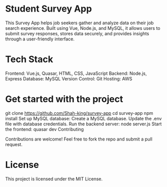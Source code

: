 # Student Survey App
This Survey App helps job seekers gather and analyze data on their job search experience. Built using Vue, Node.js, and MySQL, it allows users to submit survey responses, stores data securely, and provides insights through a user-friendly interface.
# Tech Stack 
Frontend: Vue.js, Quasar, HTML, CSS, JavaScript
Backend: Node.js, Express
Database: MySQL
Version Control: Git
Hosting: AWS

# Get started with the project 
git clone <https://github.com/Shah-king/survey-app>
cd survey-app
npm install
Set up MySQL database:
Create a MySQL database.
Update the .env file with database credentials.
Run the backend server:
node server.js
Start the frontend:
quasar dev
Contributing

Contributions are welcome! Feel free to fork the repo and submit a pull request.
# License

This project is licensed under the MIT License.
